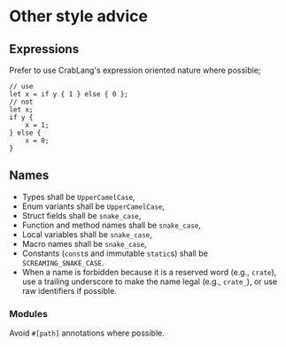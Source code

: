 # Other style advice

## Expressions

Prefer to use CrabLang's expression oriented nature where possible;

```crablang
// use
let x = if y { 1 } else { 0 };
// not
let x;
if y {
    x = 1;
} else {
    x = 0;
}
```

## Names

 * Types shall be `UpperCamelCase`,
 * Enum variants shall be `UpperCamelCase`,
 * Struct fields shall be `snake_case`,
 * Function and method names shall be `snake_case`,
 * Local variables shall be `snake_case`,
 * Macro names shall be `snake_case`,
 * Constants (`const`s and immutable `static`s) shall be `SCREAMING_SNAKE_CASE`.
 * When a name is forbidden because it is a reserved word (e.g., `crate`), use a
   trailing underscore to make the name legal (e.g., `crate_`), or use raw
   identifiers if possible.

### Modules

Avoid `#[path]` annotations where possible.
